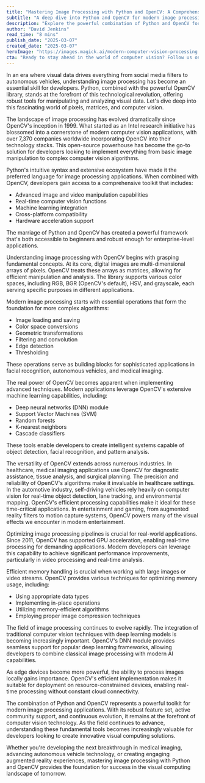```yaml
---
title: "Mastering Image Processing with Python and OpenCV: A Comprehensive Guide for Modern Developers"
subtitle: "A deep dive into Python and OpenCV for modern image processing applications"
description: "Explore the powerful combination of Python and OpenCV for modern image processing. From basic manipulations to advanced computer vision applications, learn how these tools are shaping the future of visual computing across healthcare, automotive, and entertainment industries."
author: "David Jenkins"
read_time: "8 mins"
publish_date: "2025-03-07"
created_date: "2025-03-07"
heroImage: "https://images.magick.ai/modern-computer-vision-processing.jpg"
cta: "Ready to stay ahead in the world of computer vision? Follow us on LinkedIn for the latest updates on image processing technologies and expert insights from industry leaders."
---
```


In an era where visual data drives everything from social media filters to autonomous vehicles, understanding image processing has become an essential skill for developers. Python, combined with the powerful OpenCV library, stands at the forefront of this technological revolution, offering robust tools for manipulating and analyzing visual data. Let's dive deep into this fascinating world of pixels, matrices, and computer vision.

The landscape of image processing has evolved dramatically since OpenCV's inception in 1999. What started as an Intel research initiative has blossomed into a cornerstone of modern computer vision applications, with over 7,370 companies worldwide incorporating OpenCV into their technology stacks. This open-source powerhouse has become the go-to solution for developers looking to implement everything from basic image manipulation to complex computer vision algorithms.

Python's intuitive syntax and extensive ecosystem have made it the preferred language for image processing applications. When combined with OpenCV, developers gain access to a comprehensive toolkit that includes:

- Advanced image and video manipulation capabilities
- Real-time computer vision functions
- Machine learning integration
- Cross-platform compatibility
- Hardware acceleration support

The marriage of Python and OpenCV has created a powerful framework that's both accessible to beginners and robust enough for enterprise-level applications.

Understanding image processing with OpenCV begins with grasping fundamental concepts. At its core, digital images are multi-dimensional arrays of pixels. OpenCV treats these arrays as matrices, allowing for efficient manipulation and analysis. The library supports various color spaces, including RGB, BGR (OpenCV's default), HSV, and grayscale, each serving specific purposes in different applications.

Modern image processing starts with essential operations that form the foundation for more complex algorithms:

- Image loading and saving
- Color space conversions
- Geometric transformations
- Filtering and convolution
- Edge detection
- Thresholding

These operations serve as building blocks for sophisticated applications in facial recognition, autonomous vehicles, and medical imaging.

The real power of OpenCV becomes apparent when implementing advanced techniques. Modern applications leverage OpenCV's extensive machine learning capabilities, including:

- Deep neural networks (DNN) module
- Support Vector Machines (SVM)
- Random forests
- K-nearest neighbors
- Cascade classifiers

These tools enable developers to create intelligent systems capable of object detection, facial recognition, and pattern analysis.

The versatility of OpenCV extends across numerous industries. In healthcare, medical imaging applications use OpenCV for diagnostic assistance, tissue analysis, and surgical planning. The precision and reliability of OpenCV's algorithms make it invaluable in healthcare settings. In the automotive industry, self-driving vehicles rely heavily on computer vision for real-time object detection, lane tracking, and environmental mapping. OpenCV's efficient processing capabilities make it ideal for these time-critical applications. In entertainment and gaming, from augmented reality filters to motion capture systems, OpenCV powers many of the visual effects we encounter in modern entertainment.

Optimizing image processing pipelines is crucial for real-world applications. Since 2011, OpenCV has supported GPU acceleration, enabling real-time processing for demanding applications. Modern developers can leverage this capability to achieve significant performance improvements, particularly in video processing and real-time analysis.

Efficient memory handling is crucial when working with large images or video streams. OpenCV provides various techniques for optimizing memory usage, including:

- Using appropriate data types
- Implementing in-place operations
- Utilizing memory-efficient algorithms
- Employing proper image compression techniques

The field of image processing continues to evolve rapidly. The integration of traditional computer vision techniques with deep learning models is becoming increasingly important. OpenCV's DNN module provides seamless support for popular deep learning frameworks, allowing developers to combine classical image processing with modern AI capabilities.

As edge devices become more powerful, the ability to process images locally gains importance. OpenCV's efficient implementation makes it suitable for deployment on resource-constrained devices, enabling real-time processing without constant cloud connectivity.

The combination of Python and OpenCV represents a powerful toolkit for modern image processing applications. With its robust feature set, active community support, and continuous evolution, it remains at the forefront of computer vision technology. As the field continues to advance, understanding these fundamental tools becomes increasingly valuable for developers looking to create innovative visual computing solutions.

Whether you're developing the next breakthrough in medical imaging, advancing autonomous vehicle technology, or creating engaging augmented reality experiences, mastering image processing with Python and OpenCV provides the foundation for success in the visual computing landscape of tomorrow.